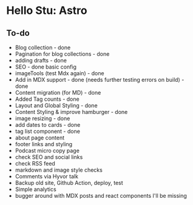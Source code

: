 # Hello Stu: Astro

## To-do

- Blog collection - done
- Pagination for blog collections - done
- adding drafts - done
- SEO - done basic config
- imageTools (test Mdx again) - done
- Add in MDX support - done (needs further testing errors on build) - done
- Content migration (for MD) - done
- Added Tag counts - done
- Layout and Global Styling - done
- Content Styling & improve hamburger - done
- image resizing - done
- add dates to cards - done
- tag list component - done
- about page content
- footer links and styling
- Podcast micro copy page
- check SEO and social links
- check RSS feed
- markdown and image style checks
- Comments via Hyvor talk
- Backup old site, Github Action, deploy, test
- Simple analytics
- bugger around with MDX posts and react components I'll be missing
